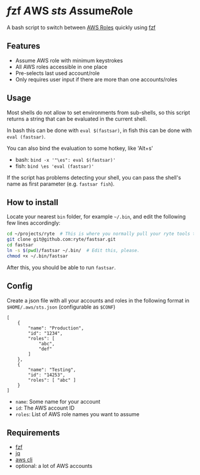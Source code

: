 # *f*zf *A*WS *sts* *A*ssume*R*ole

A bash script to switch between
[AWS Roles](https://docs.aws.amazon.com/STS/latest/APIReference/API_AssumeRole.html)
quickly using
[fzf](https://github.com/junegunn/fzf)

## Features
- Assume AWS role with minimum keystrokes
- All AWS roles accessible in one place
- Pre-selects last used account/role
- Only requires user input if there are more than one accounts/roles

## Usage
Most shells do not allow to set environments from sub-shells,
so this script returns a string that can be evaluated in the current shell.

In bash this can be done with `eval $(fastsar)`,
in fish this can be done with `eval (fastsar)`.

You can also bind the evaluation to some hotkey, like 'Alt+s'

- bash: `bind -x '"\es": eval $(fastsar)'`
- fish: `bind \es 'eval (fastsar)'`


If the script has problems detecting your shell, you can pass the shell's name
as first parameter (e.g. `fastsar fish`).

## How to install
Locate your nearest `bin` folder, for example `~/.bin`, and edit the following few lines accordingly:

```bash
cd ~/projects/ryte  # This is where you normally pull your ryte tools to.
git clone git@github.com:ryte/fastsar.git
cd fastsar
ln -s $(pwd)/fastsar ~/.bin/  # Edit this, please.
chmod +x ~/.bin/fastsar
```

After this, you should be able to run `fastsar`.

## Config
Create a json file with all your accounts and roles in the following format in
`$HOME/.aws/sts.json` (configurable as `$CONF`)

```
[
    {
        "name": "Production",
        "id": "1234",
        "roles": [
            "abc",
            "def"
        ]
    },
    {
        "name": "Testing",
        "id": "14253",
        "roles": [ "abc" ]
    }
]
```

- `name`: Some name for your account
- `id`: The AWS account ID
- `roles`: List of AWS role names you want to assume

## Requirements
- [fzf](https://github.com/junegunn/fzf)
- [jq](https://github.com/stedolan/jq)
- [aws cli](https://github.com/aws/aws-cli)
- optional: a lot of AWS accounts

